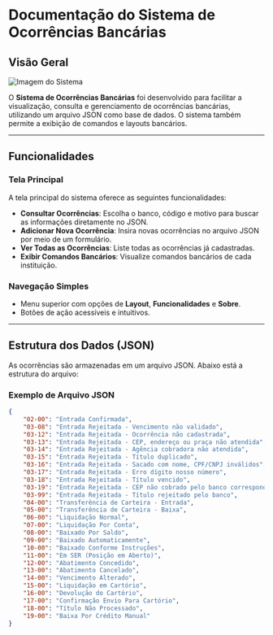 # Documentação do Sistema de Ocorrências Bancárias

## Visão Geral

![Imagem do Sistema](./image.png)

O **Sistema de Ocorrências Bancárias** foi desenvolvido para facilitar a visualização, consulta e gerenciamento de ocorrências bancárias, utilizando um arquivo JSON como base de dados. O sistema também permite a exibição de comandos e layouts bancários.

---

## Funcionalidades

### Tela Principal
A tela principal do sistema oferece as seguintes funcionalidades:
- **Consultar Ocorrências**: Escolha o banco, código e motivo para buscar as informações diretamente no JSON.
- **Adicionar Nova Ocorrência**: Insira novas ocorrências no arquivo JSON por meio de um formulário.
- **Ver Todas as Ocorrências**: Liste todas as ocorrências já cadastradas.
- **Exibir Comandos Bancários**: Visualize comandos bancários de cada instituição.

### Navegação Simples
- Menu superior com opções de **Layout**, **Funcionalidades** e **Sobre**.
- Botões de ação acessíveis e intuitivos.

---

## Estrutura dos Dados (JSON)

As ocorrências são armazenadas em um arquivo JSON. Abaixo está a estrutura do arquivo:

### Exemplo de Arquivo JSON
```json
{
    "02-00": "Entrada Confirmada",
    "03-08": "Entrada Rejeitada - Vencimento não validado",
    "03-12": "Entrada Rejeitada - Ocorrência não cadastrada",
    "03-13": "Entrada Rejeitada - CEP, endereço ou praça não atendida",
    "03-14": "Entrada Rejeitada - Agência cobradora não atendida",
    "03-15": "Entrada Rejeitada - Título duplicado",
    "03-16": "Entrada Rejeitada - Sacado com nome, CPF/CNPJ inválidos",
    "03-17": "Entrada Rejeitada - Erro dígito nosso número",
    "03-18": "Entrada Rejeitada - Título vencido",
    "03-19": "Entrada Rejeitada - CEP não cobrado pelo banco correspondente",
    "03-99": "Entrada Rejeitada - Título rejeitado pelo banco",
    "04-00": "Transferência de Carteira - Entrada",
    "05-00": "Transferência de Carteira - Baixa",
    "06-00": "Liquidação Normal",
    "07-00": "Liquidação Por Conta",
    "08-00": "Baixado Por Saldo",
    "09-00": "Baixado Automaticamente",
    "10-00": "Baixado Conforme Instruções",
    "11-00": "Em SER (Posição em Aberto)",
    "12-00": "Abatimento Concedido",
    "13-00": "Abatimento Cancelado",
    "14-00": "Vencimento Alterado",
    "15-00": "Liquidação em Cartório",
    "16-00": "Devolução do Cartório",
    "17-00": "Confirmação Envio Para Cartório",
    "18-00": "Título Não Processado",
    "19-00": "Baixa Por Crédito Manual"
}
